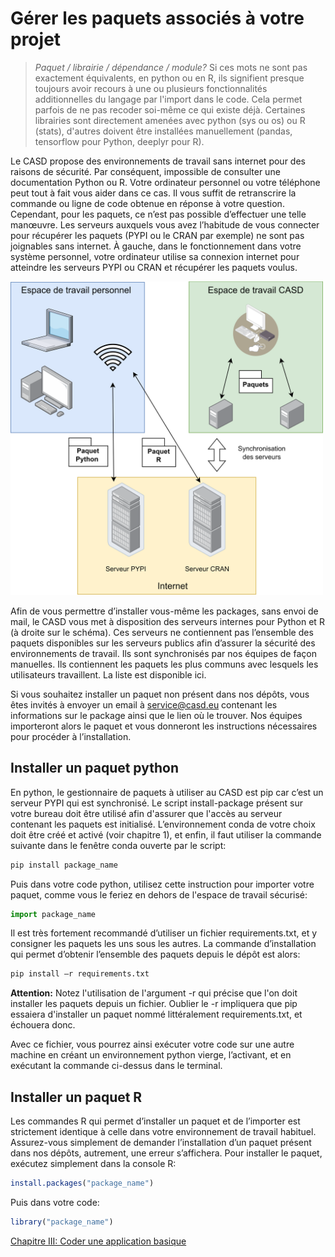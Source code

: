 # Gérer les paquets associés à votre projet

> _Paquet / librairie / dépendance / module?_
> Si ces mots ne sont pas exactement équivalents, en python ou en R, ils signifient presque toujours avoir recours à une ou plusieurs fonctionnalités additionnelles du langage par l'import dans le code. Cela permet parfois de ne pas recoder soi-même ce qui existe déjà. Certaines librairies sont directement amenées avec python (sys ou os) ou R (stats), d'autres doivent être installées manuellement (pandas, tensorflow pour Python, deeplyr pour R).

Le CASD propose des environnements de travail sans internet pour des raisons de sécurité. Par conséquent, impossible de consulter une documentation Python ou R. Votre ordinateur personnel ou votre téléphone peut tout à fait vous aider dans ce cas. Il vous suffit de retranscrire la commande ou ligne de code obtenue en réponse à votre question.
Cependant, pour les paquets, ce n’est pas possible d’effectuer une telle manœuvre. Les serveurs auxquels vous avez l’habitude de vous connecter pour récupérer les paquets (PYPI ou le CRAN par exemple) ne sont pas joignables sans internet.
À gauche, dans le fonctionnement dans votre système personnel, votre ordinateur utilise sa connexion internet pour atteindre les serveurs PYPI ou CRAN et récupérer les paquets voulus.

<img src="/assets/images/serveurs.png" alt="serveurs" style="width:500px;"/>

Afin de vous permettre d’installer vous-même les packages, sans envoi de mail, le CASD vous met à disposition des serveurs internes pour Python et R (à droite sur le schéma). Ces serveurs ne contiennent pas l’ensemble des paquets disponibles sur les serveurs publics afin d’assurer la sécurité des environnements de travail. Ils sont synchronisés par nos équipes de façon manuelles. Ils contiennent les paquets les plus communs avec lesquels les utilisateurs travaillent. La liste est disponible ici.

Si vous souhaitez installer un paquet non présent dans nos dépôts, vous êtes invités à envoyer un email à [service@casd.eu](mailto:service@casd.eu) contenant les informations sur le package ainsi que le lien où le trouver. Nos équipes importeront alors le paquet et vous donneront les instructions nécessaires pour procéder à l’installation.

## Installer un paquet python

En python, le gestionnaire de paquets à utiliser au CASD est pip car c’est un serveur PYPI qui est synchronisé. Le script install-package présent sur votre bureau doit être utilisé afin d'assurer que l'accès au serveur contenant les paquets est initialisé. L’environnement conda de votre choix doit être créé et activé (voir chapitre 1), et enfin, il faut utiliser la commande suivante dans le fenêtre conda ouverte par le script:

```bash
pip install package_name
```

Puis dans votre code python, utilisez cette instruction pour importer votre paquet, comme vous le feriez en dehors de l'espace de travail sécurisé:

```python
import package_name
```

Il est très fortement recommandé d’utiliser un fichier requirements.txt, et y consigner les paquets les uns sous les autres. La commande d’installation qui permet d’obtenir l’ensemble des paquets depuis le dépôt est alors:

```bash
pip install –r requirements.txt
```

**Attention:** Notez l'utilisation de l'argument -r qui précise que l'on doit installer les paquets depuis un fichier. Oublier le -r impliquera que pip essaiera d'installer un paquet nommé littéralement requirements.txt, et échouera donc.

Avec ce fichier, vous pourrez ainsi exécuter votre code sur une autre machine en créant un environnement python vierge, l’activant, et en exécutant la commande ci-dessus dans le terminal.

## Installer un paquet R

Les commandes R qui permet d’installer un paquet et de l’importer est strictement identique à celle dans votre environnement de travail habituel. Assurez-vous simplement de demander l’installation d’un paquet présent dans nos dépôts, autrement, une erreur s’affichera. Pour installer le paquet, exécutez simplement dans la console R:

```r
install.packages("package_name")
```

Puis dans votre code:

```r
library("package_name")
```

[Chapitre III: Coder une application basique](3_code.md)
